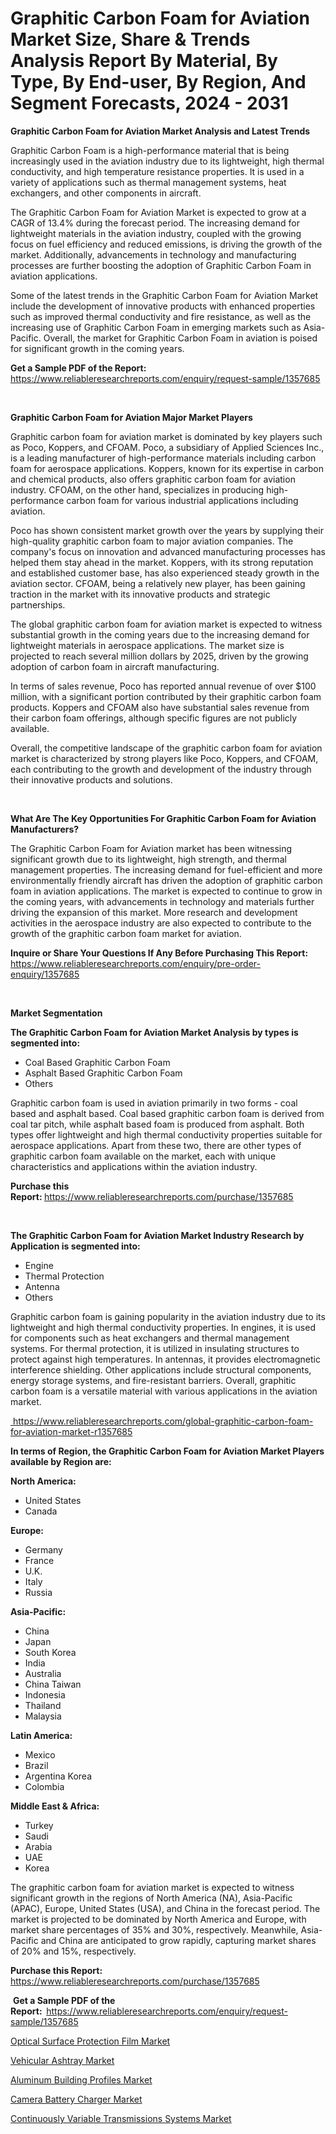 <p><h1>Graphitic Carbon Foam for Aviation Market Size, Share & Trends Analysis Report By Material, By Type, By End-user, By Region, And Segment Forecasts, 2024 - 2031</h1></p><p><strong>Graphitic Carbon Foam for Aviation Market Analysis and Latest Trends</strong></p>
<p><p>Graphitic Carbon Foam is a high-performance material that is being increasingly used in the aviation industry due to its lightweight, high thermal conductivity, and high temperature resistance properties. It is used in a variety of applications such as thermal management systems, heat exchangers, and other components in aircraft.</p><p>The Graphitic Carbon Foam for Aviation Market is expected to grow at a CAGR of 13.4% during the forecast period. The increasing demand for lightweight materials in the aviation industry, coupled with the growing focus on fuel efficiency and reduced emissions, is driving the growth of the market. Additionally, advancements in technology and manufacturing processes are further boosting the adoption of Graphitic Carbon Foam in aviation applications.</p><p>Some of the latest trends in the Graphitic Carbon Foam for Aviation Market include the development of innovative products with enhanced properties such as improved thermal conductivity and fire resistance, as well as the increasing use of Graphitic Carbon Foam in emerging markets such as Asia-Pacific. Overall, the market for Graphitic Carbon Foam in aviation is poised for significant growth in the coming years.</p></p>
<p><strong>Get a Sample PDF of the Report:&nbsp;</strong> <a href="https://www.reliableresearchreports.com/enquiry/request-sample/1357685">https://www.reliableresearchreports.com/enquiry/request-sample/1357685</a></p>
<p>&nbsp;</p>
<p><strong>Graphitic Carbon Foam for Aviation Major Market Players</strong></p>
<p><p>Graphitic carbon foam for aviation market is dominated by key players such as Poco, Koppers, and CFOAM. Poco, a subsidiary of Applied Sciences Inc., is a leading manufacturer of high-performance materials including carbon foam for aerospace applications. Koppers, known for its expertise in carbon and chemical products, also offers graphitic carbon foam for aviation industry. CFOAM, on the other hand, specializes in producing high-performance carbon foam for various industrial applications including aviation.</p><p>Poco has shown consistent market growth over the years by supplying their high-quality graphitic carbon foam to major aviation companies. The company's focus on innovation and advanced manufacturing processes has helped them stay ahead in the market. Koppers, with its strong reputation and established customer base, has also experienced steady growth in the aviation sector. CFOAM, being a relatively new player, has been gaining traction in the market with its innovative products and strategic partnerships.</p><p>The global graphitic carbon foam for aviation market is expected to witness substantial growth in the coming years due to the increasing demand for lightweight materials in aerospace applications. The market size is projected to reach several million dollars by 2025, driven by the growing adoption of carbon foam in aircraft manufacturing.</p><p>In terms of sales revenue, Poco has reported annual revenue of over $100 million, with a significant portion contributed by their graphitic carbon foam products. Koppers and CFOAM also have substantial sales revenue from their carbon foam offerings, although specific figures are not publicly available.</p><p>Overall, the competitive landscape of the graphitic carbon foam for aviation market is characterized by strong players like Poco, Koppers, and CFOAM, each contributing to the growth and development of the industry through their innovative products and solutions.</p></p>
<p>&nbsp;</p>
<p><strong>What Are The Key Opportunities For Graphitic Carbon Foam for Aviation Manufacturers?</strong></p>
<p><p>The Graphitic Carbon Foam for Aviation market has been witnessing significant growth due to its lightweight, high strength, and thermal management properties. The increasing demand for fuel-efficient and more environmentally friendly aircraft has driven the adoption of graphitic carbon foam in aviation applications. The market is expected to continue to grow in the coming years, with advancements in technology and materials further driving the expansion of this market. More research and development activities in the aerospace industry are also expected to contribute to the growth of the graphitic carbon foam market for aviation.</p></p>
<p><strong>Inquire or Share Your Questions If Any Before Purchasing This Report:</strong> <a href="https://www.reliableresearchreports.com/enquiry/pre-order-enquiry/1357685">https://www.reliableresearchreports.com/enquiry/pre-order-enquiry/1357685</a></p>
<p>&nbsp;</p>
<p><strong>Market Segmentation</strong></p>
<p><strong>The Graphitic Carbon Foam for Aviation Market Analysis by types is segmented into:</strong></p>
<p><ul><li>Coal Based Graphitic Carbon Foam</li><li>Asphalt Based Graphitic Carbon Foam</li><li>Others</li></ul></p>
<p><p>Graphitic carbon foam is used in aviation primarily in two forms - coal based and asphalt based. Coal based graphitic carbon foam is derived from coal tar pitch, while asphalt based foam is produced from asphalt. Both types offer lightweight and high thermal conductivity properties suitable for aerospace applications. Apart from these two, there are other types of graphitic carbon foam available on the market, each with unique characteristics and applications within the aviation industry.</p></p>
<p><strong>Purchase this Report:&nbsp;</strong><a href="https://www.reliableresearchreports.com/purchase/1357685">https://www.reliableresearchreports.com/purchase/1357685</a></p>
<p>&nbsp;</p>
<p><strong>The Graphitic Carbon Foam for Aviation Market Industry Research by Application is segmented into:</strong></p>
<p><ul><li>Engine</li><li>Thermal Protection</li><li>Antenna</li><li>Others</li></ul></p>
<p><p>Graphitic carbon foam is gaining popularity in the aviation industry due to its lightweight and high thermal conductivity properties. In engines, it is used for components such as heat exchangers and thermal management systems. For thermal protection, it is utilized in insulating structures to protect against high temperatures. In antennas, it provides electromagnetic interference shielding. Other applications include structural components, energy storage systems, and fire-resistant barriers. Overall, graphitic carbon foam is a versatile material with various applications in the aviation market.</p></p>
<p><a href="https://www.reliableresearchreports.com/global-graphitic-carbon-foam-for-aviation-market-r1357685">&nbsp;https://www.reliableresearchreports.com/global-graphitic-carbon-foam-for-aviation-market-r1357685</a></p>
<p><strong>In terms of Region, the Graphitic Carbon Foam for Aviation Market Players available by Region are:</strong></p>
<p>
    <p> <strong> North America: </strong>
        <ul>
            <li>United States</li>
            <li>Canada</li>
        </ul>
        </p> 
    <p> <strong> Europe: </strong>
        <ul>
            <li>Germany</li>
            <li>France</li>
            <li>U.K.</li>
            <li>Italy</li>
            <li>Russia</li>
        </ul>
        </p> 
    <p> <strong> Asia-Pacific: </strong>
        <ul>
            <li>China</li>
            <li>Japan</li>
            <li>South Korea</li>
            <li>India</li>
            <li>Australia</li>
            <li>China Taiwan</li>
            <li>Indonesia</li>
            <li>Thailand</li>
            <li>Malaysia</li>
        </ul>
        </p> 
    <p> <strong> Latin America: </strong>
        <ul>
            <li>Mexico</li>
            <li>Brazil</li>
            <li>Argentina Korea</li>
            <li>Colombia</li>
        </ul>
        </p> 
    <p> <strong> Middle East & Africa: </strong>
        <ul>
            <li>Turkey</li>
            <li>Saudi</li>
            <li>Arabia</li>
            <li>UAE</li>
            <li>Korea</li>
        </ul>
    </p>
    </p>
<p><p>The graphitic carbon foam for aviation market is expected to witness significant growth in the regions of North America (NA), Asia-Pacific (APAC), Europe, United States (USA), and China in the forecast period. The market is projected to be dominated by North America and Europe, with market share percentages of 35% and 30%, respectively. Meanwhile, Asia-Pacific and China are anticipated to grow rapidly, capturing market shares of 20% and 15%, respectively.</p></p>
<p><strong>Purchase this Report: </strong><a href="https://www.reliableresearchreports.com/purchase/1357685">https://www.reliableresearchreports.com/purchase/1357685</a></p>
<p>&nbsp;<strong>Get a Sample PDF of the Report:&nbsp;&nbsp;</strong><a href="https://www.reliableresearchreports.com/enquiry/request-sample/1357685">https://www.reliableresearchreports.com/enquiry/request-sample/1357685</a></p>
<p><strong></strong></p>
<p><p><a href="https://www.linkedin.com/pulse/emerging-trends-optical-surface-protection-film-market-abqie">Optical Surface Protection Film Market</a></p><p><a href="https://medium.com/@susanwest38/comprehensive-analysis-of-the-global-vehicular-ashtray-market-growth-trends-market-forecasts-4d07a4409937">Vehicular Ashtray Market</a></p><p><a href="https://www.linkedin.com/pulse/aluminum-building-profiles-market-research-report-forecast-egnue">Aluminum Building Profiles Market</a></p><p><a href="https://github.com/kulaberyasin52/Market-Research-Report-List-1/blob/main/camera-battery-charger-market.md">Camera Battery Charger Market</a></p><p><a href="https://medium.com/@amanda.hamilton54645/continuously-variable-transmissions-systems-market-size-share-analysis-growth-trends-6d735ffa975d">Continuously Variable Transmissions Systems Market</a></p></p>